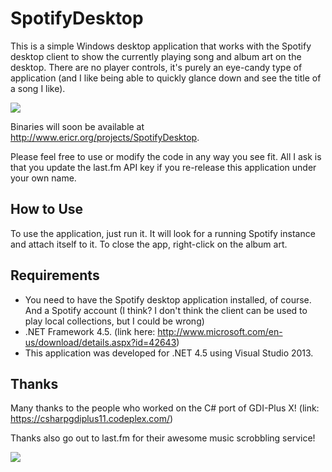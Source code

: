 SpotifyDesktop
==============

This is a simple Windows desktop application that works with the Spotify desktop client to show the currently playing song and album art on the desktop.  There are no player controls, it's purely an eye-candy type of application (and I like being able to quickly glance down and see the title of a song I like).

<img src="http://imgur.com/aCzbOT7.jpg" />

Binaries will soon be available at http://www.ericr.org/projects/SpotifyDesktop.

Please feel free to use or modify the code in any way you see fit.  All I ask is that you update the last.fm API key if you re-release this application under your own name.

## How to Use

To use the application, just run it.  It will look for a running Spotify instance and attach itself to it.  To close the app, right-click on the album art.

## Requirements

* You need to have the Spotify desktop application installed, of course.  And a Spotify account (I think?  I don't think the client can be used to play local collections, but I could be wrong)
* .NET Framework 4.5.  (link here:  http://www.microsoft.com/en-us/download/details.aspx?id=42643)
* This application was developed for .NET 4.5 using Visual Studio 2013.

## Thanks

Many thanks to the people who worked on the C# port of GDI-Plus X!  (link:  https://csharpgdiplus11.codeplex.com/)

Thanks also go out to last.fm for their awesome music scrobbling service!

<a href="http://www.last.fm"><img src="http://cdn.last.fm/flatness/badges/lastfm_black_small.gif" /></a>
